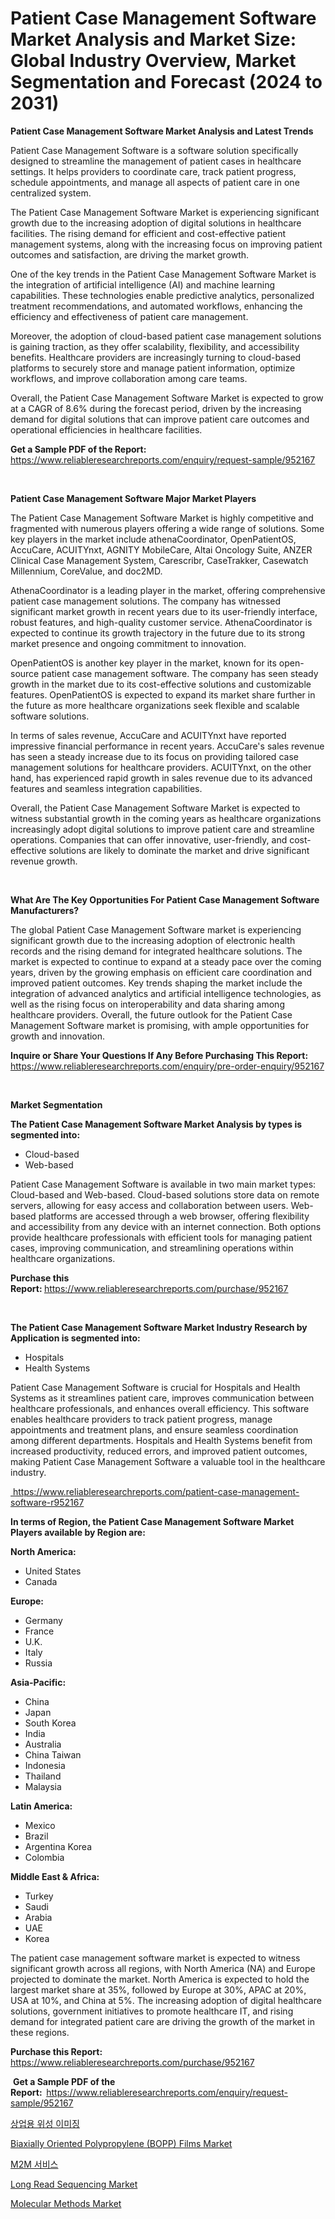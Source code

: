 <p><h1>Patient Case Management Software Market Analysis and Market Size: Global Industry Overview, Market Segmentation and Forecast (2024 to 2031)</h1></p><p><strong>Patient Case Management Software Market Analysis and Latest Trends</strong></p>
<p><p>Patient Case Management Software is a software solution specifically designed to streamline the management of patient cases in healthcare settings. It helps providers to coordinate care, track patient progress, schedule appointments, and manage all aspects of patient care in one centralized system.</p><p>The Patient Case Management Software Market is experiencing significant growth due to the increasing adoption of digital solutions in healthcare facilities. The rising demand for efficient and cost-effective patient management systems, along with the increasing focus on improving patient outcomes and satisfaction, are driving the market growth.</p><p>One of the key trends in the Patient Case Management Software Market is the integration of artificial intelligence (AI) and machine learning capabilities. These technologies enable predictive analytics, personalized treatment recommendations, and automated workflows, enhancing the efficiency and effectiveness of patient care management.</p><p>Moreover, the adoption of cloud-based patient case management solutions is gaining traction, as they offer scalability, flexibility, and accessibility benefits. Healthcare providers are increasingly turning to cloud-based platforms to securely store and manage patient information, optimize workflows, and improve collaboration among care teams.</p><p>Overall, the Patient Case Management Software Market is expected to grow at a CAGR of 8.6% during the forecast period, driven by the increasing demand for digital solutions that can improve patient care outcomes and operational efficiencies in healthcare facilities.</p></p>
<p><strong>Get a Sample PDF of the Report:&nbsp;</strong> <a href="https://www.reliableresearchreports.com/enquiry/request-sample/952167">https://www.reliableresearchreports.com/enquiry/request-sample/952167</a></p>
<p>&nbsp;</p>
<p><strong>Patient Case Management Software Major Market Players</strong></p>
<p><p>The Patient Case Management Software Market is highly competitive and fragmented with numerous players offering a wide range of solutions. Some key players in the market include athenaCoordinator, OpenPatientOS, AccuCare, ACUITYnxt, AGNITY MobileCare, Altai Oncology Suite, ANZER Clinical Case Management System, Carescribr, CaseTrakker, Casewatch Millennium, CoreValue, and doc2MD.</p><p>AthenaCoordinator is a leading player in the market, offering comprehensive patient case management solutions. The company has witnessed significant market growth in recent years due to its user-friendly interface, robust features, and high-quality customer service. AthenaCoordinator is expected to continue its growth trajectory in the future due to its strong market presence and ongoing commitment to innovation.</p><p>OpenPatientOS is another key player in the market, known for its open-source patient case management software. The company has seen steady growth in the market due to its cost-effective solutions and customizable features. OpenPatientOS is expected to expand its market share further in the future as more healthcare organizations seek flexible and scalable software solutions.</p><p>In terms of sales revenue, AccuCare and ACUITYnxt have reported impressive financial performance in recent years. AccuCare's sales revenue has seen a steady increase due to its focus on providing tailored case management solutions for healthcare providers. ACUITYnxt, on the other hand, has experienced rapid growth in sales revenue due to its advanced features and seamless integration capabilities.</p><p>Overall, the Patient Case Management Software Market is expected to witness substantial growth in the coming years as healthcare organizations increasingly adopt digital solutions to improve patient care and streamline operations. Companies that can offer innovative, user-friendly, and cost-effective solutions are likely to dominate the market and drive significant revenue growth.</p></p>
<p>&nbsp;</p>
<p><strong>What Are The Key Opportunities For Patient Case Management Software Manufacturers?</strong></p>
<p><p>The global Patient Case Management Software market is experiencing significant growth due to the increasing adoption of electronic health records and the rising demand for integrated healthcare solutions. The market is expected to continue to expand at a steady pace over the coming years, driven by the growing emphasis on efficient care coordination and improved patient outcomes. Key trends shaping the market include the integration of advanced analytics and artificial intelligence technologies, as well as the rising focus on interoperability and data sharing among healthcare providers. Overall, the future outlook for the Patient Case Management Software market is promising, with ample opportunities for growth and innovation.</p></p>
<p><strong>Inquire or Share Your Questions If Any Before Purchasing This Report:</strong> <a href="https://www.reliableresearchreports.com/enquiry/pre-order-enquiry/952167">https://www.reliableresearchreports.com/enquiry/pre-order-enquiry/952167</a></p>
<p>&nbsp;</p>
<p><strong>Market Segmentation</strong></p>
<p><strong>The Patient Case Management Software Market Analysis by types is segmented into:</strong></p>
<p><ul><li>Cloud-based</li><li>Web-based</li></ul></p>
<p><p>Patient Case Management Software is available in two main market types: Cloud-based and Web-based. Cloud-based solutions store data on remote servers, allowing for easy access and collaboration between users. Web-based platforms are accessed through a web browser, offering flexibility and accessibility from any device with an internet connection. Both options provide healthcare professionals with efficient tools for managing patient cases, improving communication, and streamlining operations within healthcare organizations.</p></p>
<p><strong>Purchase this Report:&nbsp;</strong><a href="https://www.reliableresearchreports.com/purchase/952167">https://www.reliableresearchreports.com/purchase/952167</a></p>
<p>&nbsp;</p>
<p><strong>The Patient Case Management Software Market Industry Research by Application is segmented into:</strong></p>
<p><ul><li>Hospitals</li><li>Health Systems</li></ul></p>
<p><p>Patient Case Management Software is crucial for Hospitals and Health Systems as it streamlines patient care, improves communication between healthcare professionals, and enhances overall efficiency. This software enables healthcare providers to track patient progress, manage appointments and treatment plans, and ensure seamless coordination among different departments. Hospitals and Health Systems benefit from increased productivity, reduced errors, and improved patient outcomes, making Patient Case Management Software a valuable tool in the healthcare industry.</p></p>
<p><a href="https://www.reliableresearchreports.com/patient-case-management-software-r952167">&nbsp;https://www.reliableresearchreports.com/patient-case-management-software-r952167</a></p>
<p><strong>In terms of Region, the Patient Case Management Software Market Players available by Region are:</strong></p>
<p>
    <p> <strong> North America: </strong>
        <ul>
            <li>United States</li>
            <li>Canada</li>
        </ul>
        </p> 
    <p> <strong> Europe: </strong>
        <ul>
            <li>Germany</li>
            <li>France</li>
            <li>U.K.</li>
            <li>Italy</li>
            <li>Russia</li>
        </ul>
        </p> 
    <p> <strong> Asia-Pacific: </strong>
        <ul>
            <li>China</li>
            <li>Japan</li>
            <li>South Korea</li>
            <li>India</li>
            <li>Australia</li>
            <li>China Taiwan</li>
            <li>Indonesia</li>
            <li>Thailand</li>
            <li>Malaysia</li>
        </ul>
        </p> 
    <p> <strong> Latin America: </strong>
        <ul>
            <li>Mexico</li>
            <li>Brazil</li>
            <li>Argentina Korea</li>
            <li>Colombia</li>
        </ul>
        </p> 
    <p> <strong> Middle East & Africa: </strong>
        <ul>
            <li>Turkey</li>
            <li>Saudi</li>
            <li>Arabia</li>
            <li>UAE</li>
            <li>Korea</li>
        </ul>
    </p>
    </p>
<p><p>The patient case management software market is expected to witness significant growth across all regions, with North America (NA) and Europe projected to dominate the market. North America is expected to hold the largest market share at 35%, followed by Europe at 30%, APAC at 20%, USA at 10%, and China at 5%. The increasing adoption of digital healthcare solutions, government initiatives to promote healthcare IT, and rising demand for integrated patient care are driving the growth of the market in these regions.</p></p>
<p><strong>Purchase this Report: </strong><a href="https://www.reliableresearchreports.com/purchase/952167">https://www.reliableresearchreports.com/purchase/952167</a></p>
<p>&nbsp;<strong>Get a Sample PDF of the Report:&nbsp;&nbsp;</strong><a href="https://www.reliableresearchreports.com/enquiry/request-sample/952167">https://www.reliableresearchreports.com/enquiry/request-sample/952167</a></p>
<p><strong></strong></p>
<p><p><a href="https://github.com/bunxhcci35271755/Market-Research-Report-List-3/blob/main/331854679795.md">상업용 위성 이미징</a></p><p><a href="https://www.linkedin.com/pulse/global-biaxially-oriented-polypropylene-bopp-films-market-exploring-28m7f?trackingId=G8mJBSM6TmKv%2Fz%2BBVCJOPQ%3D%3D">Biaxially Oriented Polypropylene (BOPP) Films Market</a></p><p><a href="https://github.com/fredrickeglers/Market-Research-Report-List-3/blob/main/262055879796.md">M2M 서비스</a></p><p><a href="https://github.com/thomasBaker655/Market-Research-Report-List-1/blob/main/long-read-sequencing-market.md">Long Read Sequencing Market</a></p><p><a href="https://github.com/mzurpwxu46/Market-Research-Report-List-1/blob/main/molecular-methods-market.md">Molecular Methods Market</a></p></p>